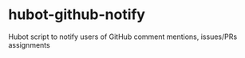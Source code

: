 hubot-github-notify
===================

Hubot script to notify users of GitHub comment mentions, issues/PRs assignments

